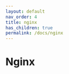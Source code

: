 ```yaml
---
layout: default
nav_order: 4
title: nginx
has_children: true
permalink: /docs/nginx
---
```


# Nginx
